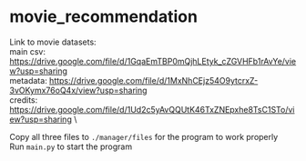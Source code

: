 # movie_recommendation
Link to movie datasets:\
  main csv: https://drive.google.com/file/d/1GqaEmTBP0mQjhLEtyk_cZGVHFb1rAvYe/view?usp=sharing \
  metadata: https://drive.google.com/file/d/1MxNhCEjz54O9ytcrxZ-3vOKymx76oQ4x/view?usp=sharing \
  credits: https://drive.google.com/file/d/1Ud2c5yAvQQUtK46TxZNEpxhe8TsC1STo/view?usp=sharing \
  
Copy all three files to `./manager/files` for the program to work properly \
Run `main.py` to start the program
